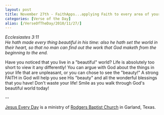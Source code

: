 ```yaml
---
layout: post
title: November 27th - FaithApps...applying Faith to every area of your
categories: [Verse of the Day]
alias: [/VerseOfTheDay/2010/11/27/]
---
```


_Ecclesiastes 3:11  
He hath made every thing beautiful in his time: also he hath set the
world in their heart, so that no man can find out the work that God
maketh from the beginning to the end._

Have you noticed that you live in a "beautiful" world? Life is
absolutely too short to view it any differently! You can argue with
God about the things in your life that are unpleasant, or you can
chose to see the "beauty!" A strong FAITH in God will help you see
His "beauty" and all the wonderful blessings that you have! Don't
waste your life! Smile as you walk through God's beautiful world
today!

 --

<a href=http://jesuseveryday.net>Jesus Every Day</a> is a ministry of <a href=http://rodgersbaptist.net>Rodgers Baptist Church</a> in Garland, Texas.
